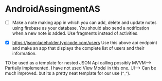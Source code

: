 # AndroidAssingmentAS

- [ ] Make a note making app in which you can add, delete and update notes using firebase as your database. You should also send a notification when a new note is added. Use fragments instead of activities.

- [X] https://jsonplaceholder.typicode.com/users
Use this above api endpoint and make an app that displays the complete list of users and their information.

TO be used as a template for nested JSON Api calling possibly
MVVM--> Partially implemented.
I have not used View Model in this one.
UI--> Can be much improved. but its a pretty neat template for our use (^_^).

<!-- * https://docs.google.com/document/d/1zdX5NJ_sYd12ZtVg7tUQQ2O5JW7BJWdp5bSEZHcqVWU/edit -- some info regarding Json Extractor App and its moving ahead. -->
